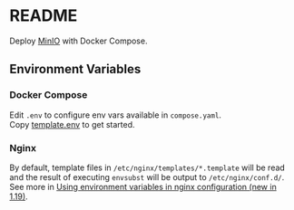 # README

Deploy [MinIO](https://min.io/) with Docker Compose.

## Environment Variables

### Docker Compose

Edit `.env` to configure env vars available in `compose.yaml`.\
Copy  [template.env](./template.env) to get started.

### Nginx

By default, template files in `/etc/nginx/templates/*.template` will be read\
and the result of executing `envsubst` will be output to `/etc/nginx/conf.d/`.\
See more in [Using environment variables in nginx configuration (new in 1.19)](https://hub.docker.com/_/nginx#:~:text=Using%20environment%20variables%20in%20nginx%20configuration%20(new%20in%201.19)).
